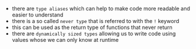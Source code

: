 -  there are `type aliases` which can help to make code more readable and easier to understand
-  there is a so called `never type` that is referred to with the `!` keyword
-  this can be used as the return type of functions that never return
-  there are `dynamically sized types` allowing us to write code using values whose we can only know at runtime
